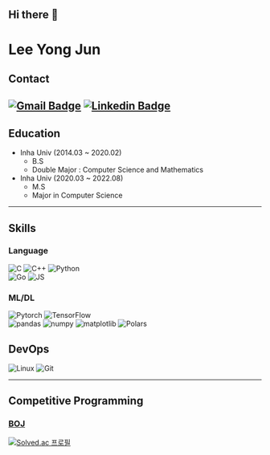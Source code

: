 ## Hi there 👋

# Lee Yong Jun 
## Contact
[![Gmail Badge](https://img.shields.io/badge/Gmail-d14836?style=for-the-badge&logo=Gmail&logoColor=white&link=mailto:jqueen.astro@gmail.com)](mailto:jqueen.astro@gmail.com)
[![Linkedin Badge](https://img.shields.io/badge/-LinkedIn-blue?style=flat-square&logo=Linkedin&logoColor=white&link=https://www.linkedin.com/in//)](https://www.linkedin.com/in//)
---
## Education 
- Inha Univ (2014.03 ~ 2020.02)
  - B.S   
  - Double Major : Computer Science and Mathematics
- Inha Univ  (2020.03 ~ 2022.08)
  - M.S
  - Major in Computer Science

---
## Skills

### Language
![C](https://img.shields.io/badge/C-A8B9CC?style=for-the-badge&logo=C%2B%2B&logoColor=white)
![C++](https://img.shields.io/badge/C++-00599C?style=for-the-badge&logo=C%2B%2B&logoColor=white)
![Python](https://img.shields.io/badge/Python-3766AB?style=for-the-badge&logo=Python&logoColor=white)  
![Go](https://img.shields.io/badge/Go-00ADD8?style=for-the-badge&logo=Go&logoColor=white)
![JS](https://img.shields.io/badge/JavaScript-F7DF1E?style=for-the-badge&logo=JavaScript&logoColor=white)


### ML/DL
![Pytorch](https://img.shields.io/badge/Pytorch-EE4C2C?style=for-the-badge&logo=Pytorch&logoColor=white)
![TensorFlow](https://img.shields.io/badge/Tensorflow-FF6F00?style=for-the-badge&logo=Tensorflow&logoColor=white)  
![pandas](https://img.shields.io/badge/pandas-150458?style=for-the-badge&logo=pandas&logoColor=white)
![numpy](https://img.shields.io/badge/numpy-13243?style=for-the-badge&logo=numpy&logoColor=white)
![matplotlib](https://img.shields.io/badge/matplotlib-008FC7?style=for-the-badge)
![Polars](https://img.shields.io/badge/Polars-CD792C?style=for-the-badge&logo=Polars&logoColor=white)

## DevOps
![Linux](https://img.shields.io/badge/Linux-FCC624?style=for-the-badge&logo=linux&logoColor=black)
![Git](https://img.shields.io/badge/git-F05032?style=for-the-badge&logo=git&logoColor=white)

---
## Competitive Programming

### [BOJ](https://www.acmicpc.net/)
[![Solved.ac
프로필](http://mazassumnida.wtf/api/v2/generate_badge?boj=lyj4032)](https://solved.ac/lyj4032)

